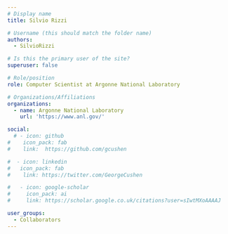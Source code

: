 ```yaml
---
# Display name
title: Silvio Rizzi

# Username (this should match the folder name)
authors:
  - SilvioRizzi

# Is this the primary user of the site?
superuser: false

# Role/position
role: Computer Scientist at Argonne National Laboratory

# Organizations/Affiliations
organizations:
  - name: Argonne National Laboratory
    url: 'https://www.anl.gov/'

social:
  # - icon: github
#    icon_pack: fab
#    link:  https://github.com/gcushen

#  - icon: linkedin
#   icon_pack: fab
#    link: https://twitter.com/GeorgeCushen

#   - icon: google-scholar
#     icon_pack: ai
#     link: https://scholar.google.co.uk/citations?user=sIwtMXoAAAAJ

user_groups:
  - Collaborators
---
```

